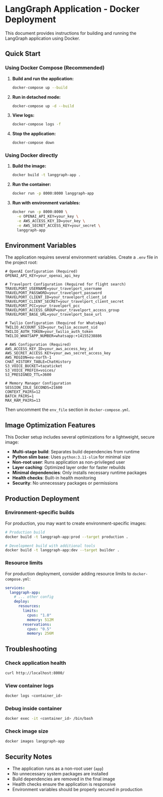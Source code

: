 # LangGraph Application - Docker Deployment

This document provides instructions for building and running the LangGraph application using Docker.

## Quick Start

### Using Docker Compose (Recommended)

1. **Build and run the application:**

   ```bash
   docker-compose up --build
   ```

2. **Run in detached mode:**

   ```bash
   docker-compose up -d --build
   ```

3. **View logs:**

   ```bash
   docker-compose logs -f
   ```

4. **Stop the application:**
   ```bash
   docker-compose down
   ```

### Using Docker directly

1. **Build the image:**

   ```bash
   docker build -t langgraph-app .
   ```

2. **Run the container:**

   ```bash
   docker run -p 8000:8000 langgraph-app
   ```

3. **Run with environment variables:**
   ```bash
   docker run -p 8000:8000 \
     -e OPENAI_API_KEY=your_key \
     -e AWS_ACCESS_KEY_ID=your_key \
     -e AWS_SECRET_ACCESS_KEY=your_secret \
     langgraph-app
   ```

## Environment Variables

The application requires several environment variables. Create a `.env` file in the project root:

```env
# OpenAI Configuration (Required)
OPENAI_API_KEY=your_openai_api_key

# Travelport Configuration (Required for flight search)
TRAVELPORT_USERNAME=your_travelport_username
TRAVELPORT_PASSWORD=your_travelport_password
TRAVELPORT_CLIENT_ID=your_travelport_client_id
TRAVELPORT_CLIENT_SECRET=your_travelport_client_secret
TRAVELPORT_PCC=your_travelport_pcc
TRAVELPORT_ACCESS_GROUP=your_travelport_access_group
TRAVELPORT_BASE_URL=your_travelport_base_url

# Twilio Configuration (Required for WhatsApp)
TWILIO_ACCOUNT_SID=your_twilio_account_sid
TWILIO_AUTH_TOKEN=your_twilio_auth_token
TWILIO_WHATSAPP_NUMBER=whatsapp:+14155238886

# AWS Configuration (Required)
AWS_ACCESS_KEY_ID=your_aws_access_key_id
AWS_SECRET_ACCESS_KEY=your_aws_secret_access_key
AWS_REGION=eu-north-1
CHAT_HISTORY_TABLE=ChatHistory
S3_VOICE_BUCKET=tazaticket
S3_VOICE_PREFIX=voices/
S3_PRESIGNED_TTL=3600

# Memory Manager Configuration
SESSION_IDLE_SECONDS=21600
CONTEXT_PAIRS=12
BATCH_PAIRS=1
MAX_RAM_PAIRS=13
```

Then uncomment the `env_file` section in `docker-compose.yml`.

## Image Optimization Features

This Docker setup includes several optimizations for a lightweight, secure image:

- **Multi-stage build**: Separates build dependencies from runtime
- **Python slim base**: Uses `python:3.11-slim` for minimal size
- **Non-root user**: Runs application as non-privileged user
- **Layer caching**: Optimized layer order for faster rebuilds
- **Minimal dependencies**: Only installs necessary runtime packages
- **Health checks**: Built-in health monitoring
- **Security**: No unnecessary packages or permissions

## Production Deployment

### Environment-specific builds

For production, you may want to create environment-specific images:

```bash
# Production build
docker build -t langgraph-app:prod --target production .

# Development build with additional tools
docker build -t langgraph-app:dev --target builder .
```

### Resource limits

For production deployment, consider adding resource limits to `docker-compose.yml`:

```yaml
services:
  langgraph-app:
    # ... other config
    deploy:
      resources:
        limits:
          cpus: "1.0"
          memory: 512M
        reservations:
          cpus: "0.5"
          memory: 256M
```

## Troubleshooting

### Check application health

```bash
curl http://localhost:8000/
```

### View container logs

```bash
docker logs <container_id>
```

### Debug inside container

```bash
docker exec -it <container_id> /bin/bash
```

### Check image size

```bash
docker images langgraph-app
```

## Security Notes

- The application runs as a non-root user (`app`)
- No unnecessary system packages are installed
- Build dependencies are removed in the final image
- Health checks ensure the application is responsive
- Environment variables should be properly secured in production
